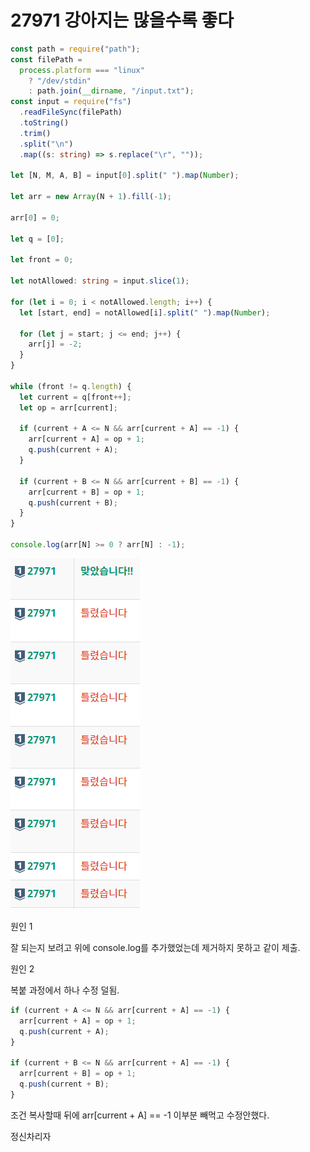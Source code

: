 # 27971 강아지는 많을수록 좋다

```typescript
const path = require("path");
const filePath =
  process.platform === "linux"
    ? "/dev/stdin"
    : path.join(__dirname, "/input.txt");
const input = require("fs")
  .readFileSync(filePath)
  .toString()
  .trim()
  .split("\n")
  .map((s: string) => s.replace("\r", ""));

let [N, M, A, B] = input[0].split(" ").map(Number);

let arr = new Array(N + 1).fill(-1);

arr[0] = 0;

let q = [0];

let front = 0;

let notAllowed: string = input.slice(1);

for (let i = 0; i < notAllowed.length; i++) {
  let [start, end] = notAllowed[i].split(" ").map(Number);

  for (let j = start; j <= end; j++) {
    arr[j] = -2;
  }
}

while (front != q.length) {
  let current = q[front++];
  let op = arr[current];

  if (current + A <= N && arr[current + A] == -1) {
    arr[current + A] = op + 1;
    q.push(current + A);
  }

  if (current + B <= N && arr[current + B] == -1) {
    arr[current + B] = op + 1;
    q.push(current + B);
  }
}

console.log(arr[N] >= 0 ? arr[N] : -1);
```

![Alt text](27971.png)

원인 1

잘 되는지 보려고 위에 console.log를 추가했었는데 제거하지 못하고 같이 제출.

원인 2

복붙 과정에서 하나 수정 덜됨.

```typescript
if (current + A <= N && arr[current + A] == -1) {
  arr[current + A] = op + 1;
  q.push(current + A);
}

if (current + B <= N && arr[current + A] == -1) {
  arr[current + B] = op + 1;
  q.push(current + B);
}
```

조건 복사할때 뒤에 arr[current + A] == -1 이부분 빼먹고 수정안했다.

정신차리자
